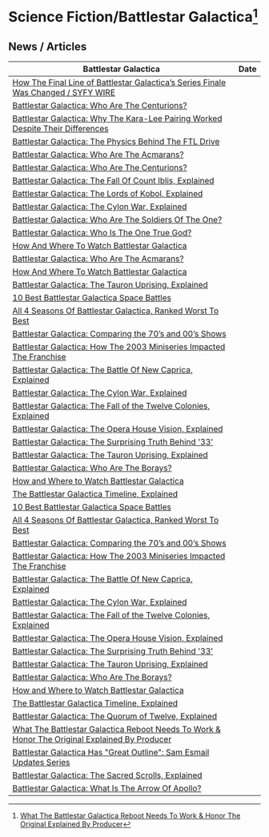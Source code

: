# Science Fiction/Battlestar Galactica[^11]

[^11]: [What The Battlestar Galactica Reboot Needs To Work & Honor The Original Explained By Producer](https://screenrant.com/battlestar-galactica-reboot-success-original-honor-producer-explained/ )

## News / Articles 

| Battlestar Galactica | Date |
|---|---|
| [How The Final Line of Battlestar Galactica’s Series Finale Was Changed / SYFY WIRE](https://www.syfy.com/syfy-wire/how-the-final-line-of-battlestar-galacticas-series-finale-was-changed ) |
| [Battlestar Galactica: Who Are The Centurions?](https://gamerant.com/battlestar-galactica-who-are-centurions-explained/ ) |
| [Battlestar Galactica: Why The Kara-Lee Pairing Worked Despite Their Differences](https://gamerant.com/battlestar-galactica-kara-lee-pairing-romance/ ) |
| [Battlestar Galactica: The Physics Behind The FTL Drive](https://gamerant.com/battlestar-galactica-physics-behind-ftl-drive/ ) |
| [Battlestar Galactica: Who Are The Acmarans?](https://gamerant.com/battlestar-galactica-who-are-acmarans-explained/ ) |
| [Battlestar Galactica: Who Are The Centurions?](https://gamerant.com/battlestar-galactica-who-are-centurions-explained/ ) |
| [Battlestar Galactica: The Fall Of Count Iblis, Explained](https://gamerant.com/battlestar-galactica-fall-count-iblis-explained/ ) |
| [Battlestar Galactica: The Lords of Kobol, Explained](https://gamerant.com/battlestar-galactica-lords-of-kobol-explained/ ) |
| [Battlestar Galactica: The Cylon War, Explained](https://gamerant.com/battlestar-galactica-the-cylon-war-explained/ ) |
| [Battlestar Galactica: Who Are The Soldiers Of The One?](https://gamerant.com/battlestar-galactica-caprica-who-are-soldiers-of-the-one-explained/ ) |
| [Battlestar Galactica: Who Is The One True God?](https://gamerant.com/battlestar-galactica-religion-explained-one-true-god/ ) |
| [How And Where To Watch Battlestar Galactica](https://gamerant.com/how-where-battlestar-galactica-streaming/ ) |
| [Battlestar Galactica: Who Are The Acmarans?](https://gamerant.com/battlestar-galactica-who-are-acmarans-explained/ ) |
| [How And Where To Watch Battlestar Galactica](https://gamerant.com/how-where-battlestar-galactica-streaming/ ) |
| [Battlestar Galactica: The Tauron Uprising, Explained](https://gamerant.com/battlestar-galactica-caprica-tauron-uprising-explained/ ) |
| [10 Best Battlestar Galactica Space Battles](https://gamerant.com/best-battlestar-galactica-space-battles/ ) |
| [All 4 Seasons Of Battlestar Galactica, Ranked Worst To Best](https://screenrant.com/battlestar-galactica-seasons-ranked-worst-best/ ) |
| [Battlestar Galactica: Comparing the 70’s and 00’s Shows](https://gamerant.com/battlestar-galactica-comparing-70s-00s-shows-changes/ ) |
| [Battlestar Galactica: How The 2003 Miniseries Impacted The Franchise](https://gamerant.com/battlestar-galactica-2003-miniseries-impact-franchise/ ) |
| [Battlestar Galactica: The Battle Of New Caprica, Explained](https://gamerant.com/battlestar-galactica-battle-of-new-caprica-explained/ ) |
| [Battlestar Galactica: The Cylon War, Explained](https://gamerant.com/battlestar-galactica-the-cylon-war-explained/ ) |
| [Battlestar Galactica: The Fall of the Twelve Colonies, Explained](https://gamerant.com/battlestar-galactica-fall-twelve-colonies-explained/ ) |
| [Battlestar Galactica: The Opera House Vision, Explained](https://gamerant.com/battlestar-galactica-opera-house-vision-explained/ ) |
| [Battlestar Galactica: The Surprising Truth Behind '33'](https://gamerant.com/battlestar-galactica-surprising-truth-33/ ) |
| [Battlestar Galactica: The Tauron Uprising, Explained](https://gamerant.com/battlestar-galactica-caprica-tauron-uprising-explained/ ) |
| [Battlestar Galactica: Who Are The Borays?](https://gamerant.com/battlestar-galactica-who-are-borays-explained/ ) |
| [How and Where to Watch Battlestar Galactica](https://gamerant.com/how-where-battlestar-galactica-streaming/ ) |
| [The Battlestar Galactica Timeline, Explained](https://gamerant.com/battlestar-galactica-timeline-explained/ ) |
| [10 Best Battlestar Galactica Space Battles](https://gamerant.com/best-battlestar-galactica-space-battles/ ) |
| [All 4 Seasons Of Battlestar Galactica, Ranked Worst To Best](https://screenrant.com/battlestar-galactica-seasons-ranked-worst-best/ ) |
| [Battlestar Galactica: Comparing the 70’s and 00’s Shows](https://gamerant.com/battlestar-galactica-comparing-70s-00s-shows-changes/ ) |
| [Battlestar Galactica: How The 2003 Miniseries Impacted The Franchise](https://gamerant.com/battlestar-galactica-2003-miniseries-impact-franchise/ ) |
| [Battlestar Galactica: The Battle Of New Caprica, Explained](https://gamerant.com/battlestar-galactica-battle-of-new-caprica-explained/ ) |
| [Battlestar Galactica: The Cylon War, Explained](https://gamerant.com/battlestar-galactica-the-cylon-war-explained/ ) |
| [Battlestar Galactica: The Fall of the Twelve Colonies, Explained](https://gamerant.com/battlestar-galactica-fall-twelve-colonies-explained/ ) |
| [Battlestar Galactica: The Opera House Vision, Explained](https://gamerant.com/battlestar-galactica-opera-house-vision-explained/ ) |
| [Battlestar Galactica: The Surprising Truth Behind '33'](https://gamerant.com/battlestar-galactica-surprising-truth-33/ ) |
| [Battlestar Galactica: The Tauron Uprising, Explained](https://gamerant.com/battlestar-galactica-caprica-tauron-uprising-explained/ ) |
| [Battlestar Galactica: Who Are The Borays?](https://gamerant.com/battlestar-galactica-who-are-borays-explained/ ) |
| [How and Where to Watch Battlestar Galactica](https://gamerant.com/how-where-battlestar-galactica-streaming/ ) |
| [The Battlestar Galactica Timeline, Explained](https://gamerant.com/battlestar-galactica-timeline-explained/ ) |
| [Battlestar Galactica: The Quorum of Twelve, Explained](https://gamerant.com/battlestar-galactica-quorum-of-twelve-explained/ ) |
| [What The Battlestar Galactica Reboot Needs To Work & Honor The Original Explained By Producer](https://screenrant.com/battlestar-galactica-reboot-success-original-honor-producer-explained/ ) |
| [Battlestar Galactica Has "Great Outline": Sam Esmail Updates Series](https://bleedingcool.com/tv/battlestar-galactica-has-great-outline-sam-esmail-updates-series/ ) |
| [Battlestar Galactica: The Sacred Scrolls, Explained](https://gamerant.com/battlestar-galactica-sacred-scrolls-explained/ ) |
| [Battlestar Galactica: What Is The Arrow Of Apollo?](https://gamerant.com/battlestar-galactica-what-is-arrow-of-apollo-explained/ ) |
